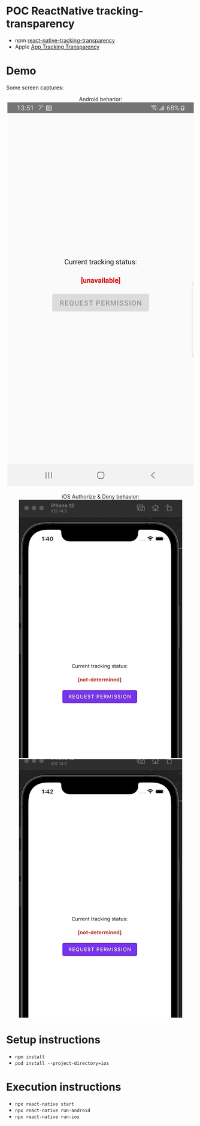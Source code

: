 # POC ReactNative tracking-transparency

* npm [react-native-tracking-transparency](https://www.npmjs.com/package/react-native-tracking-transparency)
* Apple [App Tracking Transparency](https://developer.apple.com/documentation/apptrackingtransparency)


# Demo

Some screen captures:

<div align="center">
  <span>Android beharior:</span>
  <img src="docs/screen-captures/demo-tracking-transparency-android.jpg" />

  <br />
  <br />
  <span>iOS Authorize & Deny behavior:</span>
  <img src="docs/screen-captures/demo-tracking-transparency-authorize.gif" />
  <img src="docs/screen-captures/demo-tracking-transparency-deny.gif" />
</div>

# Setup instructions

- `npm install`
- `pod install --project-directory=ios`

# Execution instructions

- `npx react-native start`
- `npx react-native run-android`
- `npx react-native run-ios`

